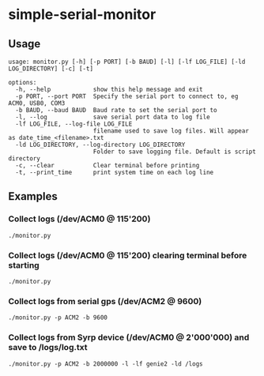 # simple-serial-monitor

## Usage
```
usage: monitor.py [-h] [-p PORT] [-b BAUD] [-l] [-lf LOG_FILE] [-ld LOG_DIRECTORY] [-c] [-t]

options:
  -h, --help            show this help message and exit
  -p PORT, --port PORT  Specify the serial port to connect to, eg ACM0, USB0, COM3
  -b BAUD, --baud BAUD  Baud rate to set the serial port to
  -l, --log             save serial port data to log file
  -lf LOG_FILE, --log-file LOG_FILE
                        filename used to save log files. Will appear as date_time_<filename>.txt
  -ld LOG_DIRECTORY, --log-directory LOG_DIRECTORY
                        Folder to save logging file. Default is script directory
  -c, --clear           Clear terminal before printing
  -t, --print_time      print system time on each log line
  ```

## Examples
### Collect logs (/dev/ACM0 @ 115'200)
```
./monitor.py
```

### Collect logs (/dev/ACM0 @ 115'200) clearing terminal before starting
```
./monitor.py
```

### Collect logs from serial gps (/dev/ACM2 @ 9600)
```
./monitor.py -p ACM2 -b 9600
```

### Collect logs from Syrp device (/dev/ACM0 @ 2'000'000) and save to /logs/log.txt
```
./monitor.py -p ACM2 -b 2000000 -l -lf genie2 -ld /logs
```

